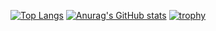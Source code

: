 [![Top Langs](https://github-readme-stats.vercel.app/api/top-langs/?username=yamajunn&theme=cobalt)](https://github.com/anuraghazra/github-readme-stats)
[![Anurag's GitHub stats](https://github-readme-stats.vercel.app/api?username=yamajunn&theme=cobalt&show_icons=true)](https://github.com/anuraghazra/github-readme-stats)
[![trophy](https://github-profile-trophy.vercel.app/?username=yamajunn&theme=cobalt&column=7)](https://github.com/ryo-ma/github-profile-trophy)
